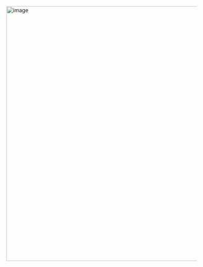 <img width="1200" height="675" alt="image" src="https://github.com/user-attachments/assets/40cce98f-2421-46ad-9618-0d1425f254e9" />
